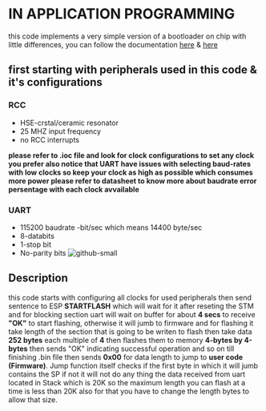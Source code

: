 # IN APPLICATION PROGRAMMING
this code implements a very simple version of a bootloader on chip with little differences, you can follow the documentation [here](https://www.st.com/content/ccc/resource/technical/document/application_note/51/5f/03/1e/bd/9b/45/be/CD00264342.pdf/files/CD00264342.pdf/jcr:content/translations/en.CD00264342.pdf) & [here](https://www.st.com/content/ccc/resource/technical/document/application_note/b9/9b/16/3a/12/1e/40/0c/CD00167594.pdf/files/CD00167594.pdf/jcr:content/translations/en.CD00167594.pdf)

## first starting with peripherals used in this code & it's configurations 
### RCC
* HSE-crstal/ceramic resonator 
* 25 MHZ input frequency
* no RCC interrupts

**please refer to .ioc file and look for clock configurations to set any clock you prefer also notice that UART have issues with selecting baud-rates with low clocks so keep your clock as high as possible which consumes more power please refer to datasheet to know more about baudrate error persentage with each clock avvailable**

### UART 
* 115200 baudrate -bit/sec which means 14400 byte/sec
* 8-databits
* 1-stop bit
* No-parity bits
![github-small](https://i.pinimg.com/originals/f5/38/5e/f5385e0dcb6581abae467c6ffa1395ac.png)
## Description
this code starts with configuring all clocks for used peripherals then send sentence to ESP **STARTFLASH** which will wait for it after reseting the STM and for blocking section uart will wait on buffer for about **4 secs** to receive **"OK"** to start flashing, otherwise it will jumb to firmware and for flashing it take length of the section that is going to be writen to flash then take data **252 bytes** each multiple of **4** then flashes them to memory **4-bytes by 4-bytes** then sends "OK" indicating successful operation and so on till finishing .bin file then sends **0x00** for data length to jump to **user code (Firmware)**.
Jump function itself checks if the first byte in which it will jumb contains the SP if not it will not do any thing
the data received from uart located in Stack which is 20K so the maximum length you can flash at a time is less than 20K also for that you have to change the length bytes to allow that size.
